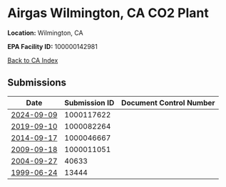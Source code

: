 # Airgas Wilmington, CA CO2 Plant

**Location:** Wilmington, CA

**EPA Facility ID:** 100000142981

[Back to CA Index](../../index.md)

## Submissions

| Date | Submission ID | Document Control Number |
|------|--------------|-------------------------|
| [2024-09-09](submissions/1000117622.md) | 1000117622 |  |
| [2019-09-10](submissions/1000082264.md) | 1000082264 |  |
| [2014-09-17](submissions/1000046667.md) | 1000046667 |  |
| [2009-09-18](submissions/1000011051.md) | 1000011051 |  |
| [2004-09-27](submissions/40633.md) | 40633 |  |
| [1999-06-24](submissions/13444.md) | 13444 |  |

